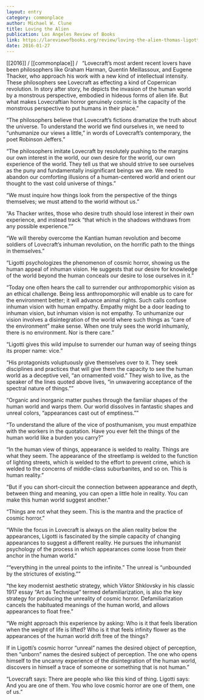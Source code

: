 ```yaml
---
layout: entry
category: commonplace
author: Michael W. Clune
title: Loving the Alien
publication: Los Angeles Review of Books
link: https://lareviewofbooks.org/review/loving-the-alien-thomas-ligotti-and-the-psychology-of-cosmic-horror/
date: 2016-01-27
---
```


[[2016]] / [[commonplace]] / 
 
“Lovecraft’s most ardent recent lovers have been philosophers like Graham Harman, Quentin Meillassoux, and Eugene Thacker, who approach his work with a new kind of intellectual intensity. These philosophers see Lovecraft as effecting a kind of Copernican revolution. In story after story, he depicts the invasion of the human world by a monstrous perspective, embodied in hideous forms of alien life. But what makes Lovecraftian horror genuinely cosmic is the capacity of the monstrous perspective to put humans in their place.”

“The philosophers believe that Lovecraft’s fictions dramatize the truth about the universe. To understand the world we find ourselves in, we need to “unhumanize our views a little,” in words of Lovecraft’s contemporary, the poet Robinson Jeffers.”

“The philosophers imitate Lovecraft by resolutely pushing to the margins our own interest in the world, our own desire for the world, our own experience of the world. They tell us that we should strive to see ourselves as the puny and fundamentally insignificant beings we are. We need to abandon our comforting illusions of a human-centered world and orient our thought to the vast cold universe of things.”

“We must inquire how things look from the perspective of the things themselves; we must attend to the world without us.”

“As Thacker writes, those who desire truth should lose interest in their own experience, and instead track “that which in the shadows withdraws from any possible experience.””

“We will thereby overcome the Kantian human revolution and become soldiers of Lovecraft’s inhuman revolution, on the horrific path to the things in themselves.”

“Ligotti psychologizes the phenomenon of cosmic horror, showing us the human appeal of inhuman vision. He suggests that our desire for knowledge of the world beyond the human conceals our desire to lose ourselves in it.”

“Today one often hears the call to surrender our anthropomorphic vision as an ethical challenge. Being less anthropomorphic will enable us to care for the environment better; it will advance animal rights. Such calls confuse inhuman vision with human empathy. Empathy might be a door leading to inhuman vision, but inhuman vision is not empathy. To unhumanize our vision involves a disintegration of the world where such things as “care of the environment” make sense. When one truly sees the world inhumanly, there is no environment. Nor is there care.”

“Ligotti gives this wild impulse to surrender our human way of seeing things its proper name: vice.”

“His protagonists voluptuously give themselves over to it. They seek disciplines and practices that will give them the capacity to see the human world as a deceptive veil, “an ornamented void.” They wish to live, as the speaker of the lines quoted above lives, “in unwavering acceptance of the spectral nature of things.””

“Organic and inorganic matter pushes through the familiar shapes of the human world and warps them. Our world dissolves in fantastic shapes and unreal colors, “appearances cast out of emptiness.””

“To understand the allure of the vice of posthumanism, you must empathize with the workers in the quotation. Have you ever felt the things of the human world like a burden you carry?”

“In the human view of things, appearance is welded to reality. Things are what they seem. The appearance of the streetlamp is welded to the function of lighting streets, which is welded to the effort to prevent crime, which is welded to the concerns of middle-class suburbanites, and so on. This is human reality.”

“But if you can short-circuit the connection between appearance and depth, between thing and meaning, you can open a little hole in reality. You can make this human world suggest another.”

“Things are not what they seem. This is the mantra and the practice of cosmic horror.”

“While the focus in Lovecraft is always on the alien reality below the appearances, Ligotti is fascinated by the simple capacity of changing appearances to suggest a different reality. He pursues the inhumanist psychology of the process in which appearances come loose from their anchor in the human world.”

““everything in the unreal points to the infinite.” The unreal is “unbounded by the strictures of existing.””

“the key modernist aesthetic strategy, which Viktor Shklovsky in his classic 1917 essay “Art as Technique” termed defamiliarization, is also the key strategy for producing the unreality of cosmic horror. Defamiliarization cancels the habituated meanings of the human world, and allows appearances to float free.”

“We might approach this experience by asking: Who is it that feels liberation when the weight of life is lifted? Who is it that feels infinity flower as the appearances of the human world drift free of the things?

If in Ligotti’s cosmic horror “unreal” names the desired object of perception, then “unborn” names the desired subject of perception. The one who opens himself to the uncanny experience of the disintegration of the human world, discovers in himself a trace of someone or something that is not human.”

“Lovecraft says: There are people who like this kind of thing. Ligotti says: And you are one of them. You who love cosmic horror are one of them, one of us.”